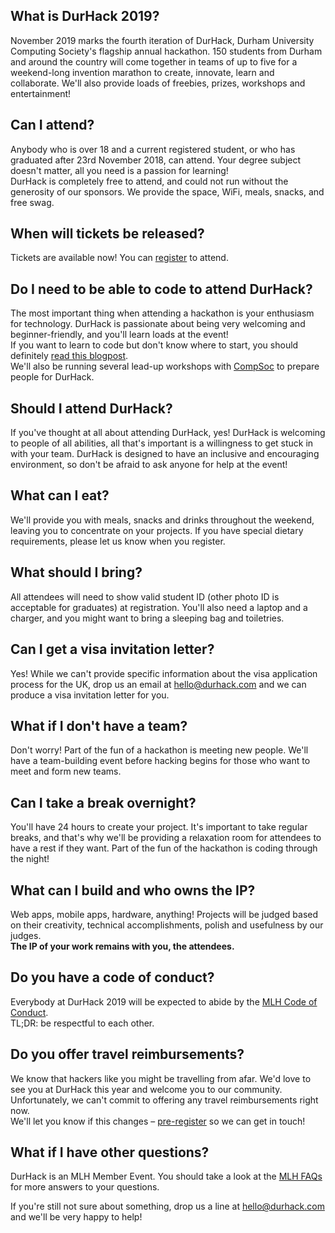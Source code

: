 ## What is DurHack 2019?
November 2019 marks the fourth iteration of DurHack, Durham University Computing Society's flagship annual hackathon. 150 students from Durham and around the country will come together in teams of up to five for a weekend-long invention marathon to create, innovate, learn and collaborate. We'll also provide loads of freebies, prizes, workshops and entertainment!
## Can I attend?
Anybody who is over 18 and a current registered student, or who has graduated after 23rd November 2018, can attend. Your degree subject doesn't matter, all you need is a passion for learning!  
DurHack is completely free to attend, and could not run without the generosity of our sponsors. We provide the space, WiFi, meals, snacks, and free swag. 
## When will tickets be released?
Tickets are available now! You can [register](https://ducompsoc.typeform.com/to/Zc4X5W) to attend.
## Do I need to be able to code to attend DurHack?
The most important thing when attending a hackathon is your enthusiasm for technology. DurHack is passionate about being very welcoming and beginner-friendly, and you'll learn loads at the event!  
If you want to learn to code but don't know where to start, you should definitely [read this blogpost](https://medium.com/on-coding/you-can-already-code-you-just-dont-know-it-yet-862044601a5a).  
We'll also be running several lead-up workshops with [CompSoc](https://compsoc.tech/) to prepare people for DurHack.
## Should I attend DurHack?
If you've thought at all about attending DurHack, yes! DurHack is welcoming to people of all abilities, all that's important is a willingness to get stuck in with your team. DurHack is designed to have an inclusive and encouraging environment, so don't be afraid to ask anyone for help at the event!
## What can I eat?
We'll provide you with meals, snacks and drinks throughout the weekend, leaving you to concentrate on your projects. If you have special dietary requirements, please let us know when you register.
## What should I bring?
All attendees will need to show valid student ID (other photo ID is acceptable for graduates) at registration. You'll also need a laptop and a charger, and you might want to bring a sleeping bag and toiletries.
## Can I get a visa invitation letter?
Yes! While we can't provide specific information about the visa application process for the UK, drop us an email at [hello@durhack.com](mailto:hello@durhack.com) and we can produce a visa invitation letter for you. 
## What if I don't have a team?
Don't worry! Part of the fun of a hackathon is meeting new people. We'll have a team-building event before hacking begins for those who want to meet and form new teams.
## Can I take a break overnight?
You'll have 24 hours to create your project. It's important to take regular breaks, and that's why we'll be providing a relaxation room for attendees to have a rest if they want. Part of the fun of the hackathon is coding through the night!
## What can I build and who owns the IP?
Web apps, mobile apps, hardware, anything! Projects will be judged based on their creativity, technical accomplishments, polish and usefulness by our judges.   
**The IP of your work remains with you, the attendees.**
## Do you have a code of conduct?
Everybody at DurHack 2019 will be expected to abide by the [MLH Code of Conduct](https://static.mlh.io/docs/mlh-code-of-conduct.pdf).  
TL;DR: be respectful to each other.
## Do you offer travel reimbursements?
We know that hackers like you might be travelling from afar. We'd love to see you at DurHack this year and welcome you to our community. Unfortunately, we can't commit to offering any travel reimbursements right now.  
We'll let you know if this changes – [pre-register](https://ducompsoc.typeform.com/to/eXzKfq) so we can get in touch! 
## What if I have other questions?
DurHack is an MLH Member Event. You should take a look at the [MLH FAQs](https://mlh.io/faq) for more answers to your questions.

If you're still not sure about something, drop us a line at [hello@durhack.com](mailto:hello@durhack.com) and we'll be very happy to help!
